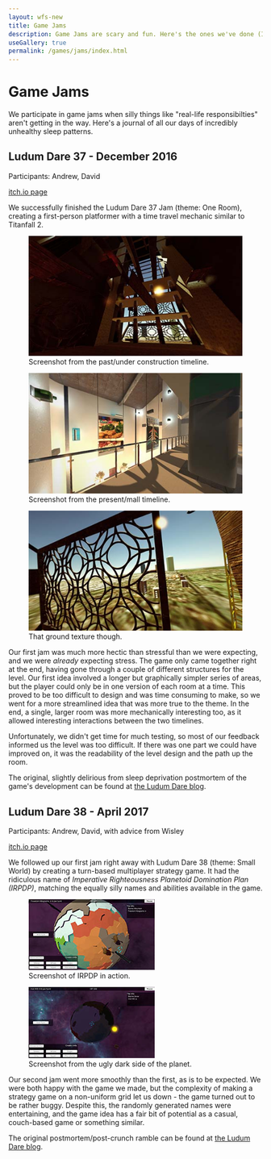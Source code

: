 ```yaml
---
layout: wfs-new
title: Game Jams
description: Game Jams are scary and fun. Here's the ones we've done (I can rhyme - awesome).
useGallery: true
permalink: /games/jams/index.html
---
```


# Game Jams

We participate in game jams when silly things like "real-life responsibilties" aren't getting in the way. Here's a journal of all our days of incredibly unhealthy sleep patterns.

## Ludum Dare 37 - December 2016
Participants: Andrew, David

[itch.io page](https://wfs.itch.io/switch-ludumdare37)

We successfully finished the Ludum Dare 37 Jam (theme: One Room), creating a first-person platformer with a time travel mechanic similar to Titanfall 2. 

<div class="my-gallery" itemscope itemtype="http://schema.org/ImageGallery">
    <figure itemprop="associatedMedia" itemscope itemtype="http://schema.org/ImageObject">
        <a href="/images/wfs-ld37/ld37-1.jpg" itemprop="contentUrl" data-size="1920x1080">
            <img src="/images/wfs-ld37/thumbs/ld37-1.jpg" itemprop="thumbnail" alt="Image description" />
        </a>
        <figcaption itemprop="caption description">Screenshot from the past/under construction timeline.</figcaption>
    </figure>
    <figure itemprop="associatedMedia" itemscope itemtype="http://schema.org/ImageObject">
        <a href="/images/wfs-ld37/ld37-2.jpg" itemprop="contentUrl" data-size="1920x1080">
            <img src="/images/wfs-ld37/thumbs/ld37-2.jpg" itemprop="thumbnail" alt="Image description" />
        </a>
        <figcaption itemprop="caption description">Screenshot from the present/mall timeline.</figcaption>
    </figure>
    <figure itemprop="associatedMedia" itemscope itemtype="http://schema.org/ImageObject">
        <a href="/images/wfs-ld37/ld37-3.jpg" itemprop="contentUrl" data-size="1920x1080">
            <img src="/images/wfs-ld37/thumbs/ld37-3.jpg" itemprop="thumbnail" alt="Image description" />
        </a>
        <figcaption itemprop="caption description">That ground texture though.</figcaption>
    </figure>
</div>

Our first jam was much more hectic than stressful than we were expecting, and we were *already* expecting stress. The game only came together right at the end, having gone through a couple of different structures for the level. Our first idea involved a longer but graphically simpler series of areas, but the player could only be in one version of each room at a time. This proved to be too difficult to design and was time consuming to make, so we went for a more streamlined idea that was more true to the theme. In the end, a single, larger room was more mechanically interesting too, as it allowed interesting interactions between the two timelines.

Unfortunately, we didn't get time for much testing, so most of our feedback informed us the level was too difficult. If there was one part we could have improved on, it was the readability of the level design and the path up the room.

The original, slightly delirious from sleep deprivation postmortem of the game's development can be found at [the Ludum Dare blog](http://ludumdare.com/compo/2016/12/12/wait-we-actually-finished-a-postmortem-of-our-first-jam/).
<br>

## Ludum Dare 38 - April 2017
Participants: Andrew, David, with advice from Wisley

[itch.io page](https://wfs.itch.io/irpdp)

We followed up our first jam right away with Ludum Dare 38 (theme: Small World) by creating a turn-based multiplayer strategy game. It had the ridiculous name of *Imperative Righteousness Planetoid Domination Plan (IRPDP)*, matching the equally silly names and abilities available in the game.

<div class="my-gallery" itemscope itemtype="http://schema.org/ImageGallery">
    <figure itemprop="associatedMedia" itemscope itemtype="http://schema.org/ImageObject">
        <a href="/images/wfs-ld38/ld38-1.jpg" itemprop="contentUrl" data-size="1923x1080">
            <img src="/images/wfs-ld38/thumbs/ld38-1.jpg" itemprop="thumbnail" alt="This image is missing. Run!" />
        </a>
        <figcaption itemprop="caption description">Screenshot of IRPDP in action.</figcaption>
    </figure>
    <figure itemprop="associatedMedia" itemscope itemtype="http://schema.org/ImageObject">
        <a href="/images/wfs-ld38/ld38-2.jpg" itemprop="contentUrl" data-size="1917x1078">
            <img src="/images/wfs-ld38/thumbs/ld38-2.jpg" itemprop="thumbnail" alt="Price check on isle 38..." />
        </a>
        <figcaption itemprop="caption description">Screenshot from the ugly dark side of the planet.</figcaption>
    </figure>
</div>

Our second jam went more smoothly than the first, as is to be expected. We were both happy with the game we made, but the complexity of making a strategy game on a non-uniform grid let us down - the game turned out to be rather buggy. Despite this, the randomly generated names were entertaining, and the game idea has a fair bit of potential as a casual, couch-based game or something similar.

The original postmortem/post-crunch ramble can be found at [the Ludum Dare blog](https://ldjam.com/events/ludum-dare/38/imperative-righteousness-planetoid-domination-plan/and-thats-the-second).
<br>
